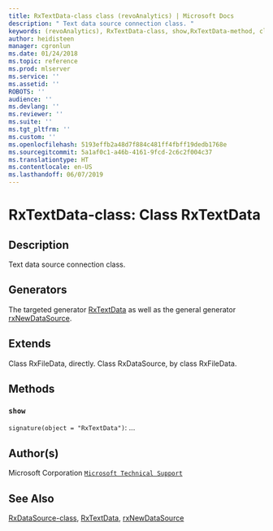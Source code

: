 ```yaml
---
title: RxTextData-class class (revoAnalytics) | Microsoft Docs
description: " Text data source connection class. "
keywords: (revoAnalytics), RxTextData-class, show,RxTextData-method, classes
author: heidisteen
manager: cgronlun
ms.date: 01/24/2018
ms.topic: reference
ms.prod: mlserver
ms.service: ''
ms.assetid: ''
ROBOTS: ''
audience: ''
ms.devlang: ''
ms.reviewer: ''
ms.suite: ''
ms.tgt_pltfrm: ''
ms.custom: ''
ms.openlocfilehash: 5193effb2a48d7f884c481ff4fbff19dedb1768e
ms.sourcegitcommit: 5a1af0c1-a46b-4161-9fcd-2c6c2f004c37
ms.translationtype: HT
ms.contentlocale: en-US
ms.lasthandoff: 06/07/2019
---
```

 # <a name="rxtextdata-class-class-rxtextdata"></a>RxTextData-class: Class RxTextData 
 ## <a name="description"></a>Description
 
Text data source connection class.
 
 
 ## <a name="generators"></a>Generators 

 
The targeted generator [RxTextData](RxTextData.md) as well as the general generator [rxNewDataSource](rxNew.md).
 
 ## <a name="extends"></a>Extends 

 
Class RxFileData, directly.
Class RxDataSource, by class RxFileData.
 
 ## <a name="methods"></a>Methods 

 


### `show`
`signature(object = "RxTextData")`: ...



 
 ## <a name="authors"></a>Author(s)
 Microsoft Corporation [`Microsoft Technical Support`](https://go.microsoft.com/fwlink/?LinkID=698556&clcid=0x409)
 
 
 ## <a name="see-also"></a>See Also
 
[RxDataSource-class](RxDataSource-class.md), [RxTextData](RxTextData.md), [rxNewDataSource](rxNew.md)
   
 
